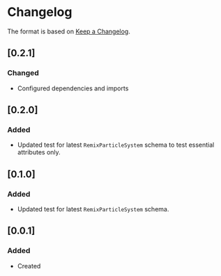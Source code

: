 # Changelog
The format is based on [Keep a Changelog](https://keepachangelog.com/en/1.0.0/).

## [0.2.1]
### Changed
- Configured dependencies and imports

## [0.2.0]
### Added
- Updated test for latest `RemixParticleSystem` schema to test essential attributes only.

## [0.1.0]
### Added
- Updated test for latest `RemixParticleSystem` schema.

## [0.0.1]
### Added
- Created
